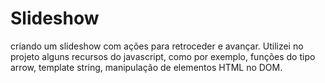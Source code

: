 # Slideshow
criando um slideshow com ações para retroceder e avançar. Utilizei no projeto alguns recursos do javascript, como por exemplo, funções do tipo arrow, template string, manipulação de elementos HTML no DOM. 
